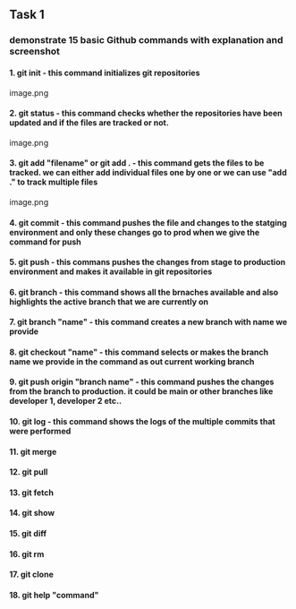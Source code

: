 ## Task 1

### demonstrate 15 basic Github commands with explanation and screenshot
#### 1. git init  - this command initializes git repositories
image.png

#### 2. git status - this command checks whether the repositories have been updated and if the files are  tracked or not.
image.png

#### 3. git add "filename" or git add . - this command gets the files to be tracked. we can either add individual files one by one or we can use "add ." to track multiple files
image.png

#### 4. git commit - this command pushes the file and changes to the statging environment and only these changes go to prod when we give the command for push



#### 5. git push  - this commans pushes the changes from stage to production environment and makes it available in git repositories


#### 6. git branch - this command shows all the brnaches available and also highlights the active branch that we are currently on


#### 7. git branch "name" - this command creates a new branch with name we provide 


#### 8. git checkout "name" - this command selects or makes the branch name we provide in the command as out current working branch


#### 9. git push origin "branch name"  - this command pushes the changes from the branch to production. it could be main or other branches like developer 1, developer 2 etc.. 


#### 10. git log - this command shows the logs of the multiple commits that were performed



#### 11. git merge


#### 12. git pull


#### 13. git fetch



#### 14. git show


#### 15. git diff


#### 16. git rm


#### 17. git clone

#### 18. git help "command"

